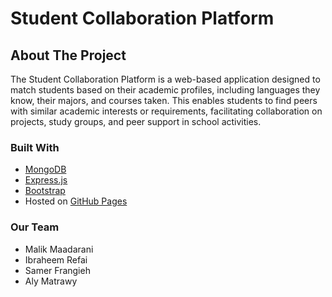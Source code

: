 # Student Collaboration Platform

## About The Project

The Student Collaboration Platform is a web-based application designed to match students based on their academic profiles, including languages they know, their majors, and courses taken. This enables students to find peers with similar academic interests or requirements, facilitating collaboration on projects, study groups, and peer support in school activities.

### Built With

- [MongoDB](https://www.mongodb.com/)
- [Express.js](https://expressjs.com/)
- [Bootstrap](https://getbootstrap.com/)
- Hosted on [GitHub Pages](https://pages.github.com/)

### Our Team

- Malik Maadarani
- Ibraheem Refai
- Samer Frangieh
- Aly Matrawy